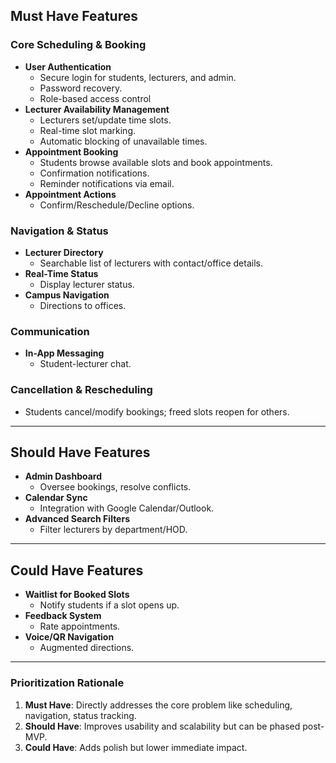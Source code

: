 ## **Must Have Features**  
### **Core Scheduling & Booking**  
- **User Authentication**  
  - Secure login for students, lecturers, and admin.  
  - Password recovery.
  - Role-based access control 
- **Lecturer Availability Management**  
  - Lecturers set/update time slots.  
  - Real-time slot marking.
  - Automatic blocking of unavailable times. 
- **Appointment Booking**  
  - Students browse available slots and book appointments.  
  - Confirmation notifications.
  - Reminder notifications via email.
- **Appointment Actions**  
  - Confirm/Reschedule/Decline options.  

### **Navigation & Status**  
- **Lecturer Directory**  
  - Searchable list of lecturers with contact/office details.  
- **Real-Time Status**  
  - Display lecturer status.  
- **Campus Navigation**  
  - Directions to offices.  

### **Communication**  
- **In-App Messaging**  
  - Student-lecturer chat.  

### **Cancellation & Rescheduling**
- Students cancel/modify bookings; freed slots reopen for others.
---

## **Should Have Features**  
- **Admin Dashboard**  
  - Oversee bookings, resolve conflicts.  
- **Calendar Sync**  
  - Integration with Google Calendar/Outlook.  
- **Advanced Search Filters**  
  - Filter lecturers by department/HOD.  

---
## **Could Have Features**  
- **Waitlist for Booked Slots**  
  - Notify students if a slot opens up.  
- **Feedback System**  
  - Rate appointments.  
- **Voice/QR Navigation**  
  - Augmented directions.  

---

### **Prioritization Rationale**  
1. **Must Have**: Directly addresses the core problem like scheduling, navigation, status tracking.  
2. **Should Have**: Improves usability and scalability but can be phased post-MVP.  
3. **Could Have**: Adds polish but lower immediate impact.  
